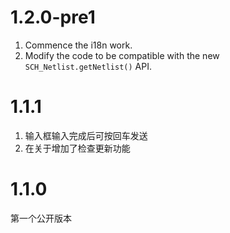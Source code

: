 # 1.2.0-pre1

1. Commence the i18n work.
2. Modify the code to be compatible with the new `SCH_Netlist.getNetlist()` API.

# 1.1.1

1. 输入框输入完成后可按回车发送
2. 在关于增加了检查更新功能

# 1.1.0

第一个公开版本
